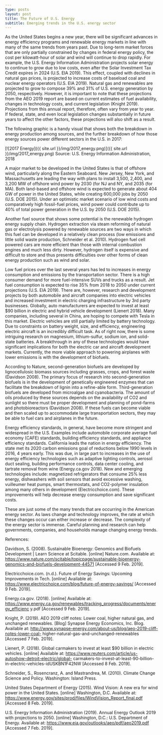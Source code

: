 ```yaml
---
type: posts
layout: post
title: The Future of U.S. Energy
subtitle: Emerging trends in the U.S. energy sector
---
```

As the United States begins a new year, there will be significant advances in energy efficiency programs and renewable energy markets in line with many of the same trends from years past. Due to long-term market forces that are only partially constrained by changes in federal energy policy, the cost per kilowatt-hour of solar and wind will continue to drop rapidly. For example, the U.S. Energy Information Administration projects solar energy to continue to grow due to low costs, even after the Solar Investment Tax Credit expires in 2024 (U.S. EIA 2019). This effect, coupled with declines in natural gas prices, is projected to increase costs of baseload coal and nuclear energy operators (U.S. EIA 2019). Natural gas and renewables are projected to grow to compose 39% and 31% of U.S. energy generation by 2050, respectively. However, it is important to note that these projections from the AEO 2019 report are based on current estimates of fuel availability, changes in technology costs, and current legislation (Knight 2019). Projections from this annual report, therefore, often vary from year to year. If federal, state, and even local legislation changes substantially in future years to affect the other factors, these projections will also shift as a result.

The following graphic is a handy visual that shows both the breakdown in energy production among sources, and the further breakdown of how those energy sources power different sectors in the U.S. in 2017:

[![2017 Energy]({{ site.url }}/img/2017_energy.png)]({{ site.url }}/img/2017_energy.png)
Source: U.S. Energy Information Administration, 2018

A major market to be developed in the United States is that of offshore wind, particularly along the Eastern Seaboard. New Jersey, New York, and Massachusetts are leading the way with plans to install 3,500, 2,400, and 3,200 MW of offshore wind power by 2030 (for NJ and NY, and 2035 (for MA). Both land-based and offshore wind is expected to generate about 404 GW of power in the United States, while creating 600,000 jobs by 2050 (U.S. DOE 2015). Under an optimistic market scenario of low wind costs and comparatively high fossil-fuel prices, wind power could contribute up to 40% of total power generation in the U.S. by 2050 (U.S. DOE 2015).

Another fuel source that shows some potential is the renewable hydrogen energy supply chain. Hydrogen extraction via steam reforming of natural gas or electrolysis powered by renewable sources are two ways in which this fuel can be developed in a relatively clean process (low emissions and little solid waste production, Schneider et al. 2010). Hydrogen fuel cell powered cars are more efficient than those with internal combustion engines and much less dirty. However, hydrogen itself is expensive and difficult to store and thus presents difficulties over other forms of clean energy production such as wind and solar.

Low fuel prices over the last several years has led to increases in energy consumption and emissions by the transportation sector. There is a high consumer demand for more fuel-intensive SUVs and trucks as a result. Jet fuel consumption is expected to rise 35% from 2018 to 2050 under current projections (U.S. EIA 2019). There are, however, research and development projects by both automobile and aircraft companies into electric vehicles and increased investment in electric charging infrastructure by 3rd party businesses. Globally, auto manufacturers are expected to invest at least $90 billion in electric and hybrid vehicle development (Lienert 2018). Many companies, including several in China, are hoping to compete with Tesla in this market. Electric vehicles are still partially limited by battery technology. Due to constraints on battery weight, size, and efficiency, engineering electric aircraft is an incredibly difficult task. As of right now, there is some intriguing research on magnesium, lithium-sulfur, sodium ion, and solid-state batteries. A breakthrough in any of these technologies would have significant implications for both the electric car and aircraft development markets. Currently, the more viable approach to powering airplanes with lower emissions is with the development of biofuels. 

According to Nature, second-generation biofuels are developed by lignocellulosic biomass sources including grasses, crops, and forest waste (Davidson 2008). The primary focus of research into second-generation biofuels is in the development of genetically engineered enzymes that can facilitate the breakdown of lignin into a refine-able form. Third-generation biofuels are developed from microalgae and cyanobacteria. The amount of oils produced by these sources depends on the availability of CO2 and sunlight so there must be proper development and planning of pond-farms and photobioreactors (Davidson 2008). If these fuels can become viable and then scaled up to accommodate large transportation sectors, they may be able to fuel cars and airplanes in the future.

Energy efficiency standards, in general, have become more stringent and widespread in the U.S. Examples include automobile corporate average fuel economy (CAFE) standards, building efficiency standards, and appliance efficiency standards. California leads the nation in energy efficiency. The state met its 2020 carbon emissions goal of reductions below 1990 levels in 2016, 4 years early. This was due, in large part to increases in the use of energy efficiency technologies such as adaptive lighting controls, aerosol duct sealing, building performance controls, data center cooling, and tartrate removal from wine (Energy.ca.gov 2018). New and emerging technologies include: magnetized refrigerators that consume 25% less energy, dishwashers with soil sensors that avoid excessive washing, vuilleumer heat pumps, smart thermostats, and CO2-polymer insulation among many others in development (Electricchoice.com). These improvements will help decrease energy consumption and save significant costs.

These are just some of the many trends that are occurring in the American energy sector. As laws change and technology improves, the rate at which these changes occur can either increase or decrease. The complexity of the energy sector is immense. Careful planning and research can help governments, companies, and households manage changing energy trends.

References:

Davidson, S. (2008). Sustainable Bioenergy: Genomics and Biofuels Development | Learn 
Science at Scitable. [online] Nature.com. Available at: 
https://www.nature.com/scitable/topicpage/sustainable-bioenergy-genomics-and-biofuels-development-44571 [Accessed 9 Feb. 2019].

Electricchoice.com. (n.d.). Future of Energy Savings: Upcoming Improvements in Tech. [online] 
Available at: https://www.electricchoice.com/blog/future-of-energy-savings/ [Accessed 
9 Feb. 2019].

Energy.ca.gov. (2018). [online] Available at: 
https://www.energy.ca.gov/renewables/tracking_progress/documents/energy_efficienc
y.pdf [Accessed 9 Feb. 2019].

Knight, P. (2019). AEO 2019 cliff notes: Lower coal, higher natural gas, and unchanged 
renewables. [Blog] Synapse Energy Economics, Inc. Blog. Available at: 
http://www.synapse-energy.com/about-us/blog/aeo-2019-cliff-notes-lower-coal-
higher-natural-gas-and-unchanged-renewables [Accessed 7 Feb. 2019].

Lienert, P. (2018). Global carmakers to invest at least $90 billion in electric vehicles. [online] 
Available at: https://www.reuters.com/article/us-autoshow-detroit-electric/global-
carmakers-to-invest-at-least-90-billion-in-electric-vehicles-idUSKBN1F42NW 
[Accessed 8 Feb. 2019].

Schneider, S., Rosencranz, A. and Mastrandrea, M. (2010). Climate Change Science and Policy. 
Washington: Island Press.

United States Department of Energy (2015). Wind Vision: A new era for wind power in the
United States. [online] Washington, D.C. Available at: https://www.energy.gov/sites/prod/files/WindVision_Report_final.pdf [Accessed 8 Feb. 2019].

U.S. Energy Information Administration (2019). Annual Energy Outlook 2019 with 
projections to 2050. [online] Washington, D.C.: U.S. Department of Energy. 
Available at: https://www.eia.gov/outlooks/aeo/pdf/aeo2019.pdf [Accessed 7 Feb. 2019].
